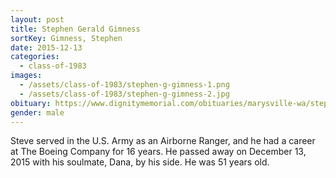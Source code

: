 ```yaml
---
layout: post
title: Stephen Gerald Gimness
sortKey: Gimness, Stephen
date: 2015-12-13
categories:
  - class-of-1983
images:
  - /assets/class-of-1983/stephen-g-gimness-1.png
  - /assets/class-of-1983/stephen-g-gimness-2.jpg
obituary: https://www.dignitymemorial.com/obituaries/marysville-wa/stephen-gimness-6715426
gender: male
---
```

Steve served in the U.S. Army as an Airborne Ranger, and he had a career at The Boeing Company for 16 years.  He passed away on December 13, 2015 with his soulmate, Dana, by his side.  He was 51 years old.
